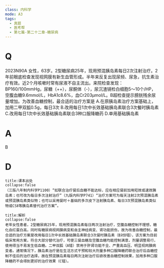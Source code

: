 ```yaml
---
class: 内科学
mode: A3
tags:
  - 真题
  - 医考帮
  - 第七篇-第二十二章-糖尿病
---
```


# Q
2023N90A 女性，63岁。2型糖尿病25年，现用预混胰岛素每日2次注射治疗。2年前眼底检查发现视网膜有新生血管形成。半年来反复出现尿频、尿急，抗生素治疗有效。近2个月咳嗽时常有尿液不自主流出。来院检查发现：BP160/100mmHg，尿糖（++），尿酮体（-），尿沉渣镜检白细胞5～10个/HP，空腹血糖9.6mmol/L，HbA1c8.6%，血Cr203μmol/L。B超检查提示膀胱残余尿量增加。为改善血糖控制，最合适的治疗方案是
A.在原胰岛素治疗方案基础上，加用二甲双胍0.5g，每日3次
B.改用每日1次中长效基础胰岛素联合3次餐时胰岛素
C.改用每日1次中长效基础胰岛素联合3种口服降糖药
D.单用基础胰岛素

# A
B
# D
```ad-note
title:课本出处
collapse:false
（三版八年制内科学P1100）“如联合治疗餐后血糖不能达标，应在相应餐前加用短效或速效胰岛素；也可改为每日多次注射治疗”（九版内科学P741）“治疗方案可为每天注射2次预混胰岛素或预混胰岛素类似物；也可以采用餐时＋基础的多次皮下注射胰岛素、每日3次预混胰岛素类似物或CSⅡ等胰岛素替代治疗方案”。
```

```ad-summary
title:解析
collapse:false
老年女性患者，2型糖尿病25年，现用预混胰岛素每日两次注射治疗，空腹血糖控制不理想，糖化血红蛋白高，同时有糖尿病视网膜病变和自主神经病变、肾功能损伤，故为改善血糖控制，最合适的治疗方案是改用每日1次中长效基础胰岛素联合3次餐时胰岛素（B对D错），该方案为目前临床常用方案，符合大部分替代治疗，可使三餐血糖及空腹血糖均能控制满意，剂量调整易行，使用得当不易发生低血糖。二甲双胍（A错）禁用于肝肾功能不全、严重高血压、明显视网膜病变者。通常情况下，胰岛素治疗是在生活方式干预和较大剂量多种口服降糖药联合治疗后血糖控制不佳后的治疗选择，故在预混胰岛素每日两次注射治疗后欲改善血糖控制效果，加用多种口服降糖药不会得到更好的治疗效果（C错）。
```

